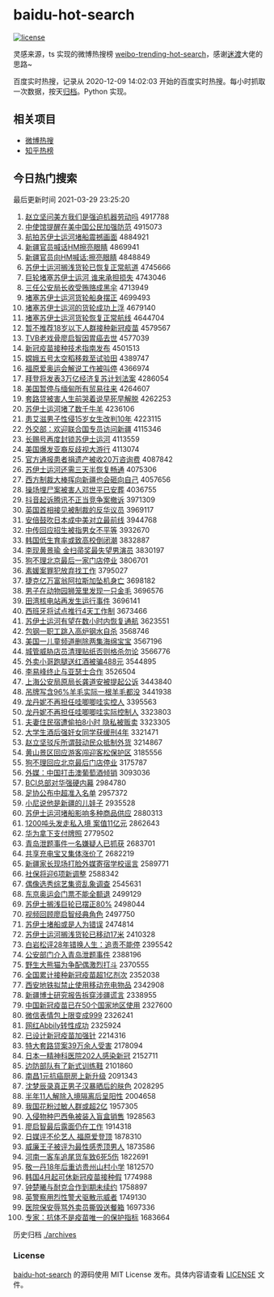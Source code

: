 # baidu-hot-search

[![license](https://img.shields.io/github/license/Arrackisarookie/baidu-hot-search)](https://github.com/Arrackisarookie/baidu-hot-search/blob/master/LICENSE)

灵感来源，ts 实现的微博热搜榜 [weibo-trending-hot-search](https://github.com/justjavac/weibo-trending-hot-search)，感谢[迷渡](https://github.com/justjavac)大佬的思路~

百度实时热搜，记录从 2020-12-09 14:02:03 开始的百度实时热搜。每小时抓取一次数据，按天[归档](./archives)。Python 实现。

## 相关项目
+ [微博热搜](https://github.com/Arrackisarookie/weibo-hot-search)
+ [知乎热榜](https://github.com/Arrackisarookie/zhihu-top-search)

## 今日热门搜索

<!-- Rank Begin -->

最后更新时间 2021-03-29 23:25:20

1. [赵立坚问美方我们是强迫机器劳动吗](http://www.baidu.com/baidu?cl=3&tn=SE_baiduhomet8_jmjb7mjw&rsv_dl=fyb_top&fr=top1000&wd=%D5%D4%C1%A2%BC%E1%CE%CA%C3%C0%B7%BD%CE%D2%C3%C7%CA%C7%C7%BF%C6%C8%BB%FA%C6%F7%C0%CD%B6%AF%C2%F0) 4917788
1. [中使馆提醒在美中国公民加强防范](http://www.baidu.com/baidu?cl=3&tn=SE_baiduhomet8_jmjb7mjw&rsv_dl=fyb_top&fr=top1000&wd=%D6%D0%CA%B9%B9%DD%CC%E1%D0%D1%D4%DA%C3%C0%D6%D0%B9%FA%B9%AB%C3%F1%BC%D3%C7%BF%B7%C0%B7%B6) 4915073
1. [航拍苏伊士运河堵船震撼画面](http://www.baidu.com/baidu?cl=3&tn=SE_baiduhomet8_jmjb7mjw&rsv_dl=fyb_top&fr=top1000&wd=%BA%BD%C5%C4%CB%D5%D2%C1%CA%BF%D4%CB%BA%D3%B6%C2%B4%AC%D5%F0%BA%B3%BB%AD%C3%E6) 4884921
1. [新疆官员喊话HM擦亮眼睛](http://www.baidu.com/baidu?cl=3&tn=SE_baiduhomet8_jmjb7mjw&rsv_dl=fyb_top&fr=top1000&wd=%D0%C2%BD%AE%B9%D9%D4%B1%BA%B0%BB%B0HM%B2%C1%C1%C1%D1%DB%BE%A6) 4869941
1. [新疆官员向HM喊话:擦亮眼睛](http://www.baidu.com/baidu?cl=3&tn=SE_baiduhomet8_jmjb7mjw&rsv_dl=fyb_top&fr=top1000&wd=%D0%C2%BD%AE%B9%D9%D4%B1%CF%F2HM%BA%B0%BB%B0%3A%B2%C1%C1%C1%D1%DB%BE%A6) 4848849
1. [苏伊士运河搁浅货轮已恢复正常航道](http://www.baidu.com/baidu?cl=3&tn=SE_baiduhomet8_jmjb7mjw&rsv_dl=fyb_top&fr=top1000&wd=%CB%D5%D2%C1%CA%BF%D4%CB%BA%D3%B8%E9%C7%B3%BB%F5%C2%D6%D2%D1%BB%D6%B8%B4%D5%FD%B3%A3%BA%BD%B5%C0) 4745666
1. [巨轮堵塞苏伊士运河 谁来承担损失](http://www.baidu.com/baidu?cl=3&tn=SE_baiduhomet8_jmjb7mjw&rsv_dl=fyb_top&fr=top1000&wd=%BE%DE%C2%D6%B6%C2%C8%FB%CB%D5%D2%C1%CA%BF%D4%CB%BA%D3%20%CB%AD%C0%B4%B3%D0%B5%A3%CB%F0%CA%A7) 4743046
1. [三任公安局长收受贿赂成黑伞](http://www.baidu.com/baidu?cl=3&tn=SE_baiduhomet8_jmjb7mjw&rsv_dl=fyb_top&fr=top1000&wd=%C8%FD%C8%CE%B9%AB%B0%B2%BE%D6%B3%A4%CA%D5%CA%DC%BB%DF%C2%B8%B3%C9%BA%DA%C9%A1) 4713949
1. [堵塞苏伊士运河货轮船身摆正](http://www.baidu.com/baidu?cl=3&tn=SE_baiduhomet8_jmjb7mjw&rsv_dl=fyb_top&fr=top1000&wd=%B6%C2%C8%FB%CB%D5%D2%C1%CA%BF%D4%CB%BA%D3%BB%F5%C2%D6%B4%AC%C9%ED%B0%DA%D5%FD) 4699493
1. [堵塞苏伊士运河的货轮成功上浮](http://www.baidu.com/baidu?cl=3&tn=SE_baiduhomet8_jmjb7mjw&rsv_dl=fyb_top&fr=top1000&wd=%B6%C2%C8%FB%CB%D5%D2%C1%CA%BF%D4%CB%BA%D3%B5%C4%BB%F5%C2%D6%B3%C9%B9%A6%C9%CF%B8%A1) 4679140
1. [堵塞苏伊士运河货轮恢复正常航线](http://www.baidu.com/baidu?cl=3&tn=SE_baiduhomet8_jmjb7mjw&rsv_dl=fyb_top&fr=top1000&wd=%B6%C2%C8%FB%CB%D5%D2%C1%CA%BF%D4%CB%BA%D3%BB%F5%C2%D6%BB%D6%B8%B4%D5%FD%B3%A3%BA%BD%CF%DF) 4644704
1. [暂不推荐18岁以下人群接种新冠疫苗](http://www.baidu.com/baidu?cl=3&tn=SE_baiduhomet8_jmjb7mjw&rsv_dl=fyb_top&fr=top1000&wd=%D4%DD%B2%BB%CD%C6%BC%F618%CB%EA%D2%D4%CF%C2%C8%CB%C8%BA%BD%D3%D6%D6%D0%C2%B9%DA%D2%DF%C3%E7) 4579567
1. [TVB老戏骨廖启智因胃癌去世](http://www.baidu.com/baidu?cl=3&tn=SE_baiduhomet8_jmjb7mjw&rsv_dl=fyb_top&fr=top1000&wd=TVB%C0%CF%CF%B7%B9%C7%C1%CE%C6%F4%D6%C7%D2%F2%CE%B8%B0%A9%C8%A5%CA%C0) 4577039
1. [新冠疫苗接种技术指南发布](http://www.baidu.com/baidu?cl=3&tn=SE_baiduhomet8_jmjb7mjw&rsv_dl=fyb_top&fr=top1000&wd=%D0%C2%B9%DA%D2%DF%C3%E7%BD%D3%D6%D6%BC%BC%CA%F5%D6%B8%C4%CF%B7%A2%B2%BC) 4501513
1. [嫦娥五号太空稻移栽至试验田](http://www.baidu.com/baidu?cl=3&tn=SE_baiduhomet8_jmjb7mjw&rsv_dl=fyb_top&fr=top1000&wd=%E6%CF%B6%F0%CE%E5%BA%C5%CC%AB%BF%D5%B5%BE%D2%C6%D4%D4%D6%C1%CA%D4%D1%E9%CC%EF) 4389747
1. [福原爱奥运会解说工作被叫停](http://www.baidu.com/baidu?cl=3&tn=SE_baiduhomet8_jmjb7mjw&rsv_dl=fyb_top&fr=top1000&wd=%B8%A3%D4%AD%B0%AE%B0%C2%D4%CB%BB%E1%BD%E2%CB%B5%B9%A4%D7%F7%B1%BB%BD%D0%CD%A3) 4366974
1. [拜登将发表3万亿经济复苏计划法案](http://www.baidu.com/baidu?cl=3&tn=SE_baiduhomet8_jmjb7mjw&rsv_dl=fyb_top&fr=top1000&wd=%B0%DD%B5%C7%BD%AB%B7%A2%B1%ED3%CD%F2%D2%DA%BE%AD%BC%C3%B8%B4%CB%D5%BC%C6%BB%AE%B7%A8%B0%B8) 4286054
1. [美国暂停与缅甸所有贸易往来](http://www.baidu.com/baidu?cl=3&tn=SE_baiduhomet8_jmjb7mjw&rsv_dl=fyb_top&fr=top1000&wd=%C3%C0%B9%FA%D4%DD%CD%A3%D3%EB%C3%E5%B5%E9%CB%F9%D3%D0%C3%B3%D2%D7%CD%F9%C0%B4) 4264607
1. [套路贷被害人生前哭着说早死早解脱](http://www.baidu.com/baidu?cl=3&tn=SE_baiduhomet8_jmjb7mjw&rsv_dl=fyb_top&fr=top1000&wd=%CC%D7%C2%B7%B4%FB%B1%BB%BA%A6%C8%CB%C9%FA%C7%B0%BF%DE%D7%C5%CB%B5%D4%E7%CB%C0%D4%E7%BD%E2%CD%D1) 4262253
1. [苏伊士运河堵了数千牛羊](http://www.baidu.com/baidu?cl=3&tn=SE_baiduhomet8_jmjb7mjw&rsv_dl=fyb_top&fr=top1000&wd=%CB%D5%D2%C1%CA%BF%D4%CB%BA%D3%B6%C2%C1%CB%CA%FD%C7%A7%C5%A3%D1%F2) 4236106
1. [患艾滋男子性侵15岁女生改判10年](http://www.baidu.com/baidu?cl=3&tn=SE_baiduhomet8_jmjb7mjw&rsv_dl=fyb_top&fr=top1000&wd=%BB%BC%B0%AC%D7%CC%C4%D0%D7%D3%D0%D4%C7%D615%CB%EA%C5%AE%C9%FA%B8%C4%C5%D010%C4%EA) 4223115
1. [外交部：欢迎联合国专员访问新疆](http://www.baidu.com/baidu?cl=3&tn=SE_baiduhomet8_jmjb7mjw&rsv_dl=fyb_top&fr=top1000&wd=%CD%E2%BD%BB%B2%BF%A3%BA%BB%B6%D3%AD%C1%AA%BA%CF%B9%FA%D7%A8%D4%B1%B7%C3%CE%CA%D0%C2%BD%AE) 4115346
1. [长赐号再度封锁苏伊士运河](http://www.baidu.com/baidu?cl=3&tn=SE_baiduhomet8_jmjb7mjw&rsv_dl=fyb_top&fr=top1000&wd=%B3%A4%B4%CD%BA%C5%D4%D9%B6%C8%B7%E2%CB%F8%CB%D5%D2%C1%CA%BF%D4%CB%BA%D3) 4113559
1. [美国爆发亚裔反歧视大游行](http://www.baidu.com/baidu?cl=3&tn=SE_baiduhomet8_jmjb7mjw&rsv_dl=fyb_top&fr=top1000&wd=%C3%C0%B9%FA%B1%AC%B7%A2%D1%C7%D2%E1%B7%B4%C6%E7%CA%D3%B4%F3%D3%CE%D0%D0) 4113074
1. [官方通报患者捐遗产被收20万咨询费](http://www.baidu.com/baidu?cl=3&tn=SE_baiduhomet8_jmjb7mjw&rsv_dl=fyb_top&fr=top1000&wd=%B9%D9%B7%BD%CD%A8%B1%A8%BB%BC%D5%DF%BE%E8%D2%C5%B2%FA%B1%BB%CA%D520%CD%F2%D7%C9%D1%AF%B7%D1) 4087842
1. [苏伊士运河还需三天半恢复畅通](http://www.baidu.com/baidu?cl=3&tn=SE_baiduhomet8_jmjb7mjw&rsv_dl=fyb_top&fr=top1000&wd=%CB%D5%D2%C1%CA%BF%D4%CB%BA%D3%BB%B9%D0%E8%C8%FD%CC%EC%B0%EB%BB%D6%B8%B4%B3%A9%CD%A8) 4075306
1. [西方制裁大棒挥向新疆也会砸向自己](http://www.baidu.com/baidu?cl=3&tn=SE_baiduhomet8_jmjb7mjw&rsv_dl=fyb_top&fr=top1000&wd=%CE%F7%B7%BD%D6%C6%B2%C3%B4%F3%B0%F4%BB%D3%CF%F2%D0%C2%BD%AE%D2%B2%BB%E1%D4%D2%CF%F2%D7%D4%BC%BA) 4057656
1. [操场埋尸案被害人邓世平已安葬](http://www.baidu.com/baidu?cl=3&tn=SE_baiduhomet8_jmjb7mjw&rsv_dl=fyb_top&fr=top1000&wd=%B2%D9%B3%A1%C2%F1%CA%AC%B0%B8%B1%BB%BA%A6%C8%CB%B5%CB%CA%C0%C6%BD%D2%D1%B0%B2%D4%E1) 4036755
1. [抖音起诉腾讯不正当竞争案撤诉](http://www.baidu.com/baidu?cl=3&tn=SE_baiduhomet8_jmjb7mjw&rsv_dl=fyb_top&fr=top1000&wd=%B6%B6%D2%F4%C6%F0%CB%DF%CC%DA%D1%B6%B2%BB%D5%FD%B5%B1%BE%BA%D5%F9%B0%B8%B3%B7%CB%DF) 3971309
1. [英国首相接见被制裁的反华议员](http://www.baidu.com/baidu?cl=3&tn=SE_baiduhomet8_jmjb7mjw&rsv_dl=fyb_top&fr=top1000&wd=%D3%A2%B9%FA%CA%D7%CF%E0%BD%D3%BC%FB%B1%BB%D6%C6%B2%C3%B5%C4%B7%B4%BB%AA%D2%E9%D4%B1) 3969117
1. [安倍鼓吹日本成中美对立最前线](http://www.baidu.com/baidu?cl=3&tn=SE_baiduhomet8_jmjb7mjw&rsv_dl=fyb_top&fr=top1000&wd=%B0%B2%B1%B6%B9%C4%B4%B5%C8%D5%B1%BE%B3%C9%D6%D0%C3%C0%B6%D4%C1%A2%D7%EE%C7%B0%CF%DF) 3944768
1. [中传回应招生被指男女不平等](http://www.baidu.com/baidu?cl=3&tn=SE_baiduhomet8_jmjb7mjw&rsv_dl=fyb_top&fr=top1000&wd=%D6%D0%B4%AB%BB%D8%D3%A6%D5%D0%C9%FA%B1%BB%D6%B8%C4%D0%C5%AE%B2%BB%C6%BD%B5%C8) 3932670
1. [韩国低生育率或致高校倒闭潮](http://www.baidu.com/baidu?cl=3&tn=SE_baiduhomet8_jmjb7mjw&rsv_dl=fyb_top&fr=top1000&wd=%BA%AB%B9%FA%B5%CD%C9%FA%D3%FD%C2%CA%BB%F2%D6%C2%B8%DF%D0%A3%B5%B9%B1%D5%B3%B1) 3832887
1. [李现黄景瑜 金扫帚奖最失望男演员](http://www.baidu.com/baidu?cl=3&tn=SE_baiduhomet8_jmjb7mjw&rsv_dl=fyb_top&fr=top1000&wd=%C0%EE%CF%D6%BB%C6%BE%B0%E8%A4%20%BD%F0%C9%A8%D6%E3%BD%B1%D7%EE%CA%A7%CD%FB%C4%D0%D1%DD%D4%B1) 3830197
1. [狗不理北京最后一家门店停业](http://www.baidu.com/baidu?cl=3&tn=SE_baiduhomet8_jmjb7mjw&rsv_dl=fyb_top&fr=top1000&wd=%B9%B7%B2%BB%C0%ED%B1%B1%BE%A9%D7%EE%BA%F3%D2%BB%BC%D2%C3%C5%B5%EA%CD%A3%D2%B5) 3806701
1. [素媛案罪犯放弃找工作](http://www.baidu.com/baidu?cl=3&tn=SE_baiduhomet8_jmjb7mjw&rsv_dl=fyb_top&fr=top1000&wd=%CB%D8%E6%C2%B0%B8%D7%EF%B7%B8%B7%C5%C6%FA%D5%D2%B9%A4%D7%F7) 3795027
1. [捷克亿万富翁阿拉斯加坠机身亡](http://www.baidu.com/baidu?cl=3&tn=SE_baiduhomet8_jmjb7mjw&rsv_dl=fyb_top&fr=top1000&wd=%BD%DD%BF%CB%D2%DA%CD%F2%B8%BB%CE%CC%B0%A2%C0%AD%CB%B9%BC%D3%D7%B9%BB%FA%C9%ED%CD%F6) 3698182
1. [男子在动物园狮笼里发现一只金毛](http://www.baidu.com/baidu?cl=3&tn=SE_baiduhomet8_jmjb7mjw&rsv_dl=fyb_top&fr=top1000&wd=%C4%D0%D7%D3%D4%DA%B6%AF%CE%EF%D4%B0%CA%A8%C1%FD%C0%EF%B7%A2%CF%D6%D2%BB%D6%BB%BD%F0%C3%AB) 3696576
1. [田湾核电站再发生运行事件](http://www.baidu.com/baidu?cl=3&tn=SE_baiduhomet8_jmjb7mjw&rsv_dl=fyb_top&fr=top1000&wd=%CC%EF%CD%E5%BA%CB%B5%E7%D5%BE%D4%D9%B7%A2%C9%FA%D4%CB%D0%D0%CA%C2%BC%FE) 3696141
1. [西班牙将试点推行4天工作制](http://www.baidu.com/baidu?cl=3&tn=SE_baiduhomet8_jmjb7mjw&rsv_dl=fyb_top&fr=top1000&wd=%CE%F7%B0%E0%D1%C0%BD%AB%CA%D4%B5%E3%CD%C6%D0%D04%CC%EC%B9%A4%D7%F7%D6%C6) 3673466
1. [苏伊士运河有望在数小时内恢复通航](http://www.baidu.com/baidu?cl=3&tn=SE_baiduhomet8_jmjb7mjw&rsv_dl=fyb_top&fr=top1000&wd=%CB%D5%D2%C1%CA%BF%D4%CB%BA%D3%D3%D0%CD%FB%D4%DA%CA%FD%D0%A1%CA%B1%C4%DA%BB%D6%B8%B4%CD%A8%BA%BD) 3623551
1. [包钢一职工跳入高炉钢水自杀](http://www.baidu.com/baidu?cl=3&tn=SE_baiduhomet8_jmjb7mjw&rsv_dl=fyb_top&fr=top1000&wd=%B0%FC%B8%D6%D2%BB%D6%B0%B9%A4%CC%F8%C8%EB%B8%DF%C2%AF%B8%D6%CB%AE%D7%D4%C9%B1) 3568746
1. [美国一儿童频道删除两集海绵宝宝](http://www.baidu.com/baidu?cl=3&tn=SE_baiduhomet8_jmjb7mjw&rsv_dl=fyb_top&fr=top1000&wd=%C3%C0%B9%FA%D2%BB%B6%F9%CD%AF%C6%B5%B5%C0%C9%BE%B3%FD%C1%BD%BC%AF%BA%A3%C3%E0%B1%A6%B1%A6) 3567196
1. [城管威胁店员清理贴纸否则格杀勿论](http://www.baidu.com/baidu?cl=3&tn=SE_baiduhomet8_jmjb7mjw&rsv_dl=fyb_top&fr=top1000&wd=%B3%C7%B9%DC%CD%FE%D0%B2%B5%EA%D4%B1%C7%E5%C0%ED%CC%F9%D6%BD%B7%F1%D4%F2%B8%F1%C9%B1%CE%F0%C2%DB) 3566776
1. [外卖小哥跑腿送红酒被骗488元](http://www.baidu.com/baidu?cl=3&tn=SE_baiduhomet8_jmjb7mjw&rsv_dl=fyb_top&fr=top1000&wd=%CD%E2%C2%F4%D0%A1%B8%E7%C5%DC%CD%C8%CB%CD%BA%EC%BE%C6%B1%BB%C6%AD488%D4%AA) 3544895
1. [李易峰终止与亚瑟士合作](http://www.baidu.com/baidu?cl=3&tn=SE_baiduhomet8_jmjb7mjw&rsv_dl=fyb_top&fr=top1000&wd=%C0%EE%D2%D7%B7%E5%D6%D5%D6%B9%D3%EB%D1%C7%C9%AA%CA%BF%BA%CF%D7%F7) 3526504
1. [上海公安局原局长龚道安被提起公诉](http://www.baidu.com/baidu?cl=3&tn=SE_baiduhomet8_jmjb7mjw&rsv_dl=fyb_top&fr=top1000&wd=%C9%CF%BA%A3%B9%AB%B0%B2%BE%D6%D4%AD%BE%D6%B3%A4%B9%A8%B5%C0%B0%B2%B1%BB%CC%E1%C6%F0%B9%AB%CB%DF) 3443840
1. [吊牌写含96%羊毛实际一根羊毛都没](http://www.baidu.com/baidu?cl=3&tn=SE_baiduhomet8_jmjb7mjw&rsv_dl=fyb_top&fr=top1000&wd=%B5%F5%C5%C6%D0%B4%BA%AC96%25%D1%F2%C3%AB%CA%B5%BC%CA%D2%BB%B8%F9%D1%F2%C3%AB%B6%BC%C3%BB) 3441938
1. [龙丹妮不再担任哇唧唧哇实控人](http://www.baidu.com/baidu?cl=3&tn=SE_baiduhomet8_jmjb7mjw&rsv_dl=fyb_top&fr=top1000&wd=%C1%FA%B5%A4%C4%DD%B2%BB%D4%D9%B5%A3%C8%CE%CD%DB%DF%F3%DF%F3%CD%DB%CA%B5%BF%D8%C8%CB) 3395563
1. [龙丹妮不再担任哇唧唧哇实际控制人](http://www.baidu.com/baidu?cl=3&tn=SE_baiduhomet8_jmjb7mjw&rsv_dl=fyb_top&fr=top1000&wd=%C1%FA%B5%A4%C4%DD%B2%BB%D4%D9%B5%A3%C8%CE%CD%DB%DF%F3%DF%F3%CD%DB%CA%B5%BC%CA%BF%D8%D6%C6%C8%CB) 3323803
1. [夫妻住民宿遭偷拍8小时 隐私被贩卖](http://www.baidu.com/baidu?cl=3&tn=SE_baiduhomet8_jmjb7mjw&rsv_dl=fyb_top&fr=top1000&wd=%B7%F2%C6%DE%D7%A1%C3%F1%CB%DE%D4%E2%CD%B5%C5%C48%D0%A1%CA%B1%20%D2%FE%CB%BD%B1%BB%B7%B7%C2%F4) 3323305
1. [大学生酒后强奸女同学获缓刑4年](http://www.baidu.com/baidu?cl=3&tn=SE_baiduhomet8_jmjb7mjw&rsv_dl=fyb_top&fr=top1000&wd=%B4%F3%D1%A7%C9%FA%BE%C6%BA%F3%C7%BF%BC%E9%C5%AE%CD%AC%D1%A7%BB%F1%BB%BA%D0%CC4%C4%EA) 3321471
1. [赵立坚驳斥所谓鼓动民众抵制外货](http://www.baidu.com/baidu?cl=3&tn=SE_baiduhomet8_jmjb7mjw&rsv_dl=fyb_top&fr=top1000&wd=%D5%D4%C1%A2%BC%E1%B2%B5%B3%E2%CB%F9%CE%BD%B9%C4%B6%AF%C3%F1%D6%DA%B5%D6%D6%C6%CD%E2%BB%F5) 3214867
1. [黄山景区回应游客闯迎客松保护区](http://www.baidu.com/baidu?cl=3&tn=SE_baiduhomet8_jmjb7mjw&rsv_dl=fyb_top&fr=top1000&wd=%BB%C6%C9%BD%BE%B0%C7%F8%BB%D8%D3%A6%D3%CE%BF%CD%B4%B3%D3%AD%BF%CD%CB%C9%B1%A3%BB%A4%C7%F8) 3185556
1. [狗不理回应北京最后门店停业](http://www.baidu.com/baidu?cl=3&tn=SE_baiduhomet8_jmjb7mjw&rsv_dl=fyb_top&fr=top1000&wd=%B9%B7%B2%BB%C0%ED%BB%D8%D3%A6%B1%B1%BE%A9%D7%EE%BA%F3%C3%C5%B5%EA%CD%A3%D2%B5) 3175787
1. [外媒：中国打击澳葡萄酒倾销](http://www.baidu.com/baidu?cl=3&tn=SE_baiduhomet8_jmjb7mjw&rsv_dl=fyb_top&fr=top1000&wd=%CD%E2%C3%BD%A3%BA%D6%D0%B9%FA%B4%F2%BB%F7%B0%C4%C6%CF%CC%D1%BE%C6%C7%E3%CF%FA) 3093036
1. [BCI总部对华强硬内幕](http://www.baidu.com/baidu?cl=3&tn=SE_baiduhomet8_jmjb7mjw&rsv_dl=fyb_top&fr=top1000&wd=BCI%D7%DC%B2%BF%B6%D4%BB%AA%C7%BF%D3%B2%C4%DA%C4%BB) 2984780
1. [足协公布中超准入名单](http://www.baidu.com/baidu?cl=3&tn=SE_baiduhomet8_jmjb7mjw&rsv_dl=fyb_top&fr=top1000&wd=%D7%E3%D0%AD%B9%AB%B2%BC%D6%D0%B3%AC%D7%BC%C8%EB%C3%FB%B5%A5) 2957372
1. [小尼说他是新疆的儿娃子](http://www.baidu.com/baidu?cl=3&tn=SE_baiduhomet8_jmjb7mjw&rsv_dl=fyb_top&fr=top1000&wd=%D0%A1%C4%E1%CB%B5%CB%FB%CA%C7%D0%C2%BD%AE%B5%C4%B6%F9%CD%DE%D7%D3) 2935528
1. [苏伊士运河堵船影响多种商品供应](http://www.baidu.com/baidu?cl=3&tn=SE_baiduhomet8_jmjb7mjw&rsv_dl=fyb_top&fr=top1000&wd=%CB%D5%D2%C1%CA%BF%D4%CB%BA%D3%B6%C2%B4%AC%D3%B0%CF%EC%B6%E0%D6%D6%C9%CC%C6%B7%B9%A9%D3%A6) 2880313
1. [1200吨头发走私入境 案值11亿元](http://www.baidu.com/baidu?cl=3&tn=SE_baiduhomet8_jmjb7mjw&rsv_dl=fyb_top&fr=top1000&wd=1200%B6%D6%CD%B7%B7%A2%D7%DF%CB%BD%C8%EB%BE%B3%20%B0%B8%D6%B511%D2%DA%D4%AA) 2862643
1. [华为拿下支付牌照](http://www.baidu.com/baidu?cl=3&tn=SE_baiduhomet8_jmjb7mjw&rsv_dl=fyb_top&fr=top1000&wd=%BB%AA%CE%AA%C4%C3%CF%C2%D6%A7%B8%B6%C5%C6%D5%D5) 2779502
1. [青岛泄题事件一名嫌疑人已抓获](http://www.baidu.com/baidu?cl=3&tn=SE_baiduhomet8_jmjb7mjw&rsv_dl=fyb_top&fr=top1000&wd=%C7%E0%B5%BA%D0%B9%CC%E2%CA%C2%BC%FE%D2%BB%C3%FB%CF%D3%D2%C9%C8%CB%D2%D1%D7%A5%BB%F1) 2683701
1. [共享充电宝又集体涨价了](http://www.baidu.com/baidu?cl=3&tn=SE_baiduhomet8_jmjb7mjw&rsv_dl=fyb_top&fr=top1000&wd=%B9%B2%CF%ED%B3%E4%B5%E7%B1%A6%D3%D6%BC%AF%CC%E5%D5%C7%BC%DB%C1%CB) 2682219
1. [新疆家长现场打脸外媒寄宿学校谣言](http://www.baidu.com/baidu?cl=3&tn=SE_baiduhomet8_jmjb7mjw&rsv_dl=fyb_top&fr=top1000&wd=%D0%C2%BD%AE%BC%D2%B3%A4%CF%D6%B3%A1%B4%F2%C1%B3%CD%E2%C3%BD%BC%C4%CB%DE%D1%A7%D0%A3%D2%A5%D1%D4) 2589771
1. [社保将迎6项新调整](http://www.baidu.com/baidu?cl=3&tn=SE_baiduhomet8_jmjb7mjw&rsv_dl=fyb_top&fr=top1000&wd=%C9%E7%B1%A3%BD%AB%D3%AD6%CF%EE%D0%C2%B5%F7%D5%FB) 2588342
1. [偶像选秀综艺集资乱象调查](http://www.baidu.com/baidu?cl=3&tn=SE_baiduhomet8_jmjb7mjw&rsv_dl=fyb_top&fr=top1000&wd=%C5%BC%CF%F1%D1%A1%D0%E3%D7%DB%D2%D5%BC%AF%D7%CA%C2%D2%CF%F3%B5%F7%B2%E9) 2545631
1. [东京奥运会门票不能全额退](http://www.baidu.com/baidu?cl=3&tn=SE_baiduhomet8_jmjb7mjw&rsv_dl=fyb_top&fr=top1000&wd=%B6%AB%BE%A9%B0%C2%D4%CB%BB%E1%C3%C5%C6%B1%B2%BB%C4%DC%C8%AB%B6%EE%CD%CB) 2499129
1. [苏伊士搁浅巨轮已摆正80%](http://www.baidu.com/baidu?cl=3&tn=SE_baiduhomet8_jmjb7mjw&rsv_dl=fyb_top&fr=top1000&wd=%CB%D5%D2%C1%CA%BF%B8%E9%C7%B3%BE%DE%C2%D6%D2%D1%B0%DA%D5%FD80%25) 2498044
1. [视频回顾廖启智经典角色](http://www.baidu.com/baidu?cl=3&tn=SE_baiduhomet8_jmjb7mjw&rsv_dl=fyb_top&fr=top1000&wd=%CA%D3%C6%B5%BB%D8%B9%CB%C1%CE%C6%F4%D6%C7%BE%AD%B5%E4%BD%C7%C9%AB) 2497750
1. [苏伊士堵船或是人为错误](http://www.baidu.com/baidu?cl=3&tn=SE_baiduhomet8_jmjb7mjw&rsv_dl=fyb_top&fr=top1000&wd=%CB%D5%D2%C1%CA%BF%B6%C2%B4%AC%BB%F2%CA%C7%C8%CB%CE%AA%B4%ED%CE%F3) 2474814
1. [苏伊士运河搁浅货轮已移动17米](http://www.baidu.com/baidu?cl=3&tn=SE_baiduhomet8_jmjb7mjw&rsv_dl=fyb_top&fr=top1000&wd=%CB%D5%D2%C1%CA%BF%D4%CB%BA%D3%B8%E9%C7%B3%BB%F5%C2%D6%D2%D1%D2%C6%B6%AF17%C3%D7) 2410328
1. [白岩松评28年错换人生：追责不能停](http://www.baidu.com/baidu?cl=3&tn=SE_baiduhomet8_jmjb7mjw&rsv_dl=fyb_top&fr=top1000&wd=%B0%D7%D1%D2%CB%C9%C6%C028%C4%EA%B4%ED%BB%BB%C8%CB%C9%FA%A3%BA%D7%B7%D4%F0%B2%BB%C4%DC%CD%A3) 2395542
1. [公安部门介入青岛泄题事件](http://www.baidu.com/baidu?cl=3&tn=SE_baiduhomet8_jmjb7mjw&rsv_dl=fyb_top&fr=top1000&wd=%B9%AB%B0%B2%B2%BF%C3%C5%BD%E9%C8%EB%C7%E0%B5%BA%D0%B9%CC%E2%CA%C2%BC%FE) 2388196
1. [野生大熊猫为争配偶激烈打斗](http://www.baidu.com/baidu?cl=3&tn=SE_baiduhomet8_jmjb7mjw&rsv_dl=fyb_top&fr=top1000&wd=%D2%B0%C9%FA%B4%F3%D0%DC%C3%A8%CE%AA%D5%F9%C5%E4%C5%BC%BC%A4%C1%D2%B4%F2%B6%B7) 2370555
1. [全国累计接种新冠疫苗超1亿剂次](http://www.baidu.com/baidu?cl=3&tn=SE_baiduhomet8_jmjb7mjw&rsv_dl=fyb_top&fr=top1000&wd=%C8%AB%B9%FA%C0%DB%BC%C6%BD%D3%D6%D6%D0%C2%B9%DA%D2%DF%C3%E7%B3%AC1%D2%DA%BC%C1%B4%CE) 2352038
1. [西安地铁拟禁止使用移动充电物品](http://www.baidu.com/baidu?cl=3&tn=SE_baiduhomet8_jmjb7mjw&rsv_dl=fyb_top&fr=top1000&wd=%CE%F7%B0%B2%B5%D8%CC%FA%C4%E2%BD%FB%D6%B9%CA%B9%D3%C3%D2%C6%B6%AF%B3%E4%B5%E7%CE%EF%C6%B7) 2342908
1. [新疆博士研究报告拆穿涉疆谎言](http://www.baidu.com/baidu?cl=3&tn=SE_baiduhomet8_jmjb7mjw&rsv_dl=fyb_top&fr=top1000&wd=%D0%C2%BD%AE%B2%A9%CA%BF%D1%D0%BE%BF%B1%A8%B8%E6%B2%F0%B4%A9%C9%E6%BD%AE%BB%D1%D1%D4) 2338955
1. [中国新冠疫苗已在50个国家地区使用](http://www.baidu.com/baidu?cl=3&tn=SE_baiduhomet8_jmjb7mjw&rsv_dl=fyb_top&fr=top1000&wd=%D6%D0%B9%FA%D0%C2%B9%DA%D2%DF%C3%E7%D2%D1%D4%DA50%B8%F6%B9%FA%BC%D2%B5%D8%C7%F8%CA%B9%D3%C3) 2327600
1. [微信表情包上限变成999](http://www.baidu.com/baidu?cl=3&tn=SE_baiduhomet8_jmjb7mjw&rsv_dl=fyb_top&fr=top1000&wd=%CE%A2%D0%C5%B1%ED%C7%E9%B0%FC%C9%CF%CF%DE%B1%E4%B3%C9999) 2326241
1. [网红Abbily转性成功](http://www.baidu.com/baidu?cl=3&tn=SE_baiduhomet8_jmjb7mjw&rsv_dl=fyb_top&fr=top1000&wd=%CD%F8%BA%ECAbbily%D7%AA%D0%D4%B3%C9%B9%A6) 2325924
1. [已设计新冠疫苗加强针](http://www.baidu.com/baidu?cl=3&tn=SE_baiduhomet8_jmjb7mjw&rsv_dl=fyb_top&fr=top1000&wd=%D2%D1%C9%E8%BC%C6%D0%C2%B9%DA%D2%DF%C3%E7%BC%D3%C7%BF%D5%EB) 2214316
1. [特大套路贷案39万余人受害](http://www.baidu.com/baidu?cl=3&tn=SE_baiduhomet8_jmjb7mjw&rsv_dl=fyb_top&fr=top1000&wd=%CC%D8%B4%F3%CC%D7%C2%B7%B4%FB%B0%B839%CD%F2%D3%E0%C8%CB%CA%DC%BA%A6) 2178094
1. [日本一精神科医院202人感染新冠](http://www.baidu.com/baidu?cl=3&tn=SE_baiduhomet8_jmjb7mjw&rsv_dl=fyb_top&fr=top1000&wd=%C8%D5%B1%BE%D2%BB%BE%AB%C9%F1%BF%C6%D2%BD%D4%BA202%C8%CB%B8%D0%C8%BE%D0%C2%B9%DA) 2152711
1. [边防部队有了新式训练鞋](http://www.baidu.com/baidu?cl=3&tn=SE_baiduhomet8_jmjb7mjw&rsv_dl=fyb_top&fr=top1000&wd=%B1%DF%B7%C0%B2%BF%B6%D3%D3%D0%C1%CB%D0%C2%CA%BD%D1%B5%C1%B7%D0%AC) 2101860
1. [南昌1元抗癌厨房上新升级](http://www.baidu.com/baidu?cl=3&tn=SE_baiduhomet8_jmjb7mjw&rsv_dl=fyb_top&fr=top1000&wd=%C4%CF%B2%FD1%D4%AA%BF%B9%B0%A9%B3%F8%B7%BF%C9%CF%D0%C2%C9%FD%BC%B6) 2091343
1. [沈梦辰录真正男子汉暴晒后的肤色](http://www.baidu.com/baidu?cl=3&tn=SE_baiduhomet8_jmjb7mjw&rsv_dl=fyb_top&fr=top1000&wd=%C9%F2%C3%CE%B3%BD%C2%BC%D5%E6%D5%FD%C4%D0%D7%D3%BA%BA%B1%A9%C9%B9%BA%F3%B5%C4%B7%F4%C9%AB) 2028295
1. [半年11人解除入境隔离后呈阳性](http://www.baidu.com/baidu?cl=3&tn=SE_baiduhomet8_jmjb7mjw&rsv_dl=fyb_top&fr=top1000&wd=%B0%EB%C4%EA11%C8%CB%BD%E2%B3%FD%C8%EB%BE%B3%B8%F4%C0%EB%BA%F3%B3%CA%D1%F4%D0%D4) 2004658
1. [我国花粉过敏人群或超2亿](http://www.baidu.com/baidu?cl=3&tn=SE_baiduhomet8_jmjb7mjw&rsv_dl=fyb_top&fr=top1000&wd=%CE%D2%B9%FA%BB%A8%B7%DB%B9%FD%C3%F4%C8%CB%C8%BA%BB%F2%B3%AC2%D2%DA) 1957305
1. [入侵物种巴西龟被装入盲盒销售](http://www.baidu.com/baidu?cl=3&tn=SE_baiduhomet8_jmjb7mjw&rsv_dl=fyb_top&fr=top1000&wd=%C8%EB%C7%D6%CE%EF%D6%D6%B0%CD%CE%F7%B9%EA%B1%BB%D7%B0%C8%EB%C3%A4%BA%D0%CF%FA%CA%DB) 1928563
1. [廖启智最后露面仍在工作](http://www.baidu.com/baidu?cl=3&tn=SE_baiduhomet8_jmjb7mjw&rsv_dl=fyb_top&fr=top1000&wd=%C1%CE%C6%F4%D6%C7%D7%EE%BA%F3%C2%B6%C3%E6%C8%D4%D4%DA%B9%A4%D7%F7) 1914318
1. [日媒评不伦艺人 福原爱登顶](http://www.baidu.com/baidu?cl=3&tn=SE_baiduhomet8_jmjb7mjw&rsv_dl=fyb_top&fr=top1000&wd=%C8%D5%C3%BD%C6%C0%B2%BB%C2%D7%D2%D5%C8%CB%20%B8%A3%D4%AD%B0%AE%B5%C7%B6%A5) 1878310
1. [威廉王子被评为最性感秃顶男人](http://www.baidu.com/baidu?cl=3&tn=SE_baiduhomet8_jmjb7mjw&rsv_dl=fyb_top&fr=top1000&wd=%CD%FE%C1%AE%CD%F5%D7%D3%B1%BB%C6%C0%CE%AA%D7%EE%D0%D4%B8%D0%CD%BA%B6%A5%C4%D0%C8%CB) 1873586
1. [河南一客车追尾货车致6死5伤](http://www.baidu.com/baidu?cl=3&tn=SE_baiduhomet8_jmjb7mjw&rsv_dl=fyb_top&fr=top1000&wd=%BA%D3%C4%CF%D2%BB%BF%CD%B3%B5%D7%B7%CE%B2%BB%F5%B3%B5%D6%C26%CB%C05%C9%CB) 1822691
1. [敬一丹18年后重访贵州山村小学](http://www.baidu.com/baidu?cl=3&tn=SE_baiduhomet8_jmjb7mjw&rsv_dl=fyb_top&fr=top1000&wd=%BE%B4%D2%BB%B5%A418%C4%EA%BA%F3%D6%D8%B7%C3%B9%F3%D6%DD%C9%BD%B4%E5%D0%A1%D1%A7) 1812570
1. [韩国4月起可休新冠疫苗接种假](http://www.baidu.com/baidu?cl=3&tn=SE_baiduhomet8_jmjb7mjw&rsv_dl=fyb_top&fr=top1000&wd=%BA%AB%B9%FA4%D4%C2%C6%F0%BF%C9%D0%DD%D0%C2%B9%DA%D2%DF%C3%E7%BD%D3%D6%D6%BC%D9) 1774988
1. [钟楚曦与耐克合作到期未续约](http://www.baidu.com/baidu?cl=3&tn=SE_baiduhomet8_jmjb7mjw&rsv_dl=fyb_top&fr=top1000&wd=%D6%D3%B3%FE%EA%D8%D3%EB%C4%CD%BF%CB%BA%CF%D7%F7%B5%BD%C6%DA%CE%B4%D0%F8%D4%BC) 1758897
1. [英警察用烈性警犬驱散示威者](http://www.baidu.com/baidu?cl=3&tn=SE_baiduhomet8_jmjb7mjw&rsv_dl=fyb_top&fr=top1000&wd=%D3%A2%BE%AF%B2%EC%D3%C3%C1%D2%D0%D4%BE%AF%C8%AE%C7%FD%C9%A2%CA%BE%CD%FE%D5%DF) 1749130
1. [医院保安辱骂外卖员撕毁送餐箱](http://www.baidu.com/baidu?cl=3&tn=SE_baiduhomet8_jmjb7mjw&rsv_dl=fyb_top&fr=top1000&wd=%D2%BD%D4%BA%B1%A3%B0%B2%C8%E8%C2%EE%CD%E2%C2%F4%D4%B1%CB%BA%BB%D9%CB%CD%B2%CD%CF%E4) 1697336
1. [专家：抗体不是疫苗唯一的保护指标](http://www.baidu.com/baidu?cl=3&tn=SE_baiduhomet8_jmjb7mjw&rsv_dl=fyb_top&fr=top1000&wd=%D7%A8%BC%D2%A3%BA%BF%B9%CC%E5%B2%BB%CA%C7%D2%DF%C3%E7%CE%A8%D2%BB%B5%C4%B1%A3%BB%A4%D6%B8%B1%EA) 1683664
<!-- Rank End -->

历史归档 [./archives](./archives)

### License

[baidu-hot-search](https://github.com/Arrackisarookie/baidu-hot-search) 的源码使用 MIT License 发布。具体内容请查看 [LICENSE](./LICENSE) 文件。
